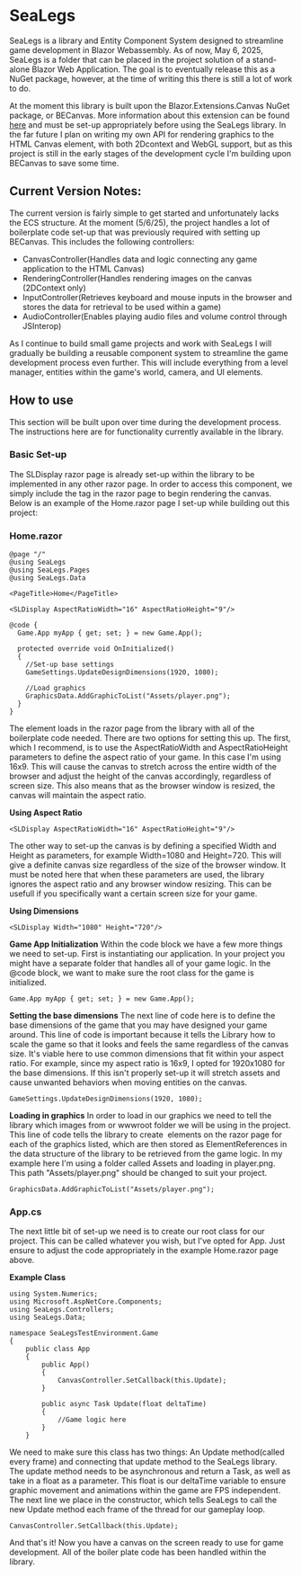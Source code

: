 # SeaLegs
SeaLegs is a library and Entity Component System designed to streamline game development in Blazor Webassembly. As of now, May 6, 2025, SeaLegs is a folder that can be placed in the project solution of a stand-alone Blazor Web Application. The goal is to eventually release this as a NuGet package, however, at the time of writing this there is still a lot of work to do.

At the moment this library is built upon the Blazor.Extensions.Canvas NuGet package, or BECanvas. More information about this extension can be found [here](https://github.com/BlazorExtensions/Canvas) and must be set-up appropriately before using the SeaLegs library. In the far future I plan on writing my own API for rendering graphics to the HTML Canvas element, with both 2Dcontext and WebGL support, but as this project is still in the early stages of the development cycle I'm building upon BECanvas to save some time.

## Current Version Notes:
The current version is fairly simple to get started and unfortunately lacks the ECS structure. At the moment (5/6/25), the project handles a lot of boilerplate code set-up that was previously required with setting up BECanvas. This includes the following controllers:
- CanvasController(Handles data and logic connecting any game application to the HTML Canvas)
- RenderingController(Handles rendering images on the canvas (2DContext only)
- InputController(Retrieves keyboard and mouse inputs in the browser and stores the data for retrieval to be used within a game)
- AudioController(Enables playing audio files and volume control through JSInterop)

As I continue to build small game projects and work with SeaLegs I will gradually be building a reusable component system to streamline the game development process even further. This will include everything from a level manager, entities within the game's world, camera, and UI elements.

## How to use
This section will be built upon over time during the development process. The instructions here are for functionality currently available in the library.

### Basic Set-up
The SLDisplay razor page is already set-up within the library to be implemented in any other razor page. In order to access this component, we simply include the <SLDisplay> tag in the razor page to begin rendering the canvas. Below is an example of the Home.razor page I set-up while building out this project:

### Home.razor

```
@page "/"
@using SeaLegs
@using SeaLegs.Pages
@using SeaLegs.Data

<PageTitle>Home</PageTitle>

<SLDisplay AspectRatioWidth="16" AspectRatioHeight="9"/>

@code {
  Game.App myApp { get; set; } = new Game.App();

  protected override void OnInitialized()
  {
	//Set-up base settings
	GameSettings.UpdateDesignDimensions(1920, 1080);

	//Load graphics
	GraphicsData.AddGraphicToList("Assets/player.png");
  }
}
```

The <SLDisplay> element loads in the razor page from the library with all of the boilerplate code needed. There are two options for setting this up. The first, which I recommend, is to use the AspectRatioWidth and AspectRatioHeight parameters to define the aspect ratio of your game. In this case I'm using 16x9. This will cause the canvas to stretch across the entire width of the browser and adjust the height of the canvas accordingly, regardless of screen size. This also means that as the browser window is resized, the canvas will maintain the aspect ratio.

**Using Aspect Ratio**
```
<SLDisplay AspectRatioWidth="16" AspectRatioHeight="9"/>
```

The other way to set-up the canvas is by defining a specified Width and Height as parameters, for example Width=1080 and Height=720. This will give a definite canvas size regardless of the size of the browser window. It must be noted here that when these parameters are used, the library ignores the aspect ratio and any browser window resizing. This can be usefull if you specifically want a certain screen size for your game.

**Using Dimensions**
```
<SLDisplay Width="1080" Height="720"/>
```
**Game App Initialization**
Within the code block we have a few more things we need to set-up. First is instantiating our application. In your project you might have a separate folder that handles all of your game logic. In the @code block, we want to make sure the root class for the game is initialized.

```
Game.App myApp { get; set; } = new Game.App();
```

**Setting the base dimensions**
The next line of code here is to define the base dimensions of the game that you may have designed your game around. This line of code is important because it tells the Library how to scale the game so that it looks and feels the same regardless of the canvas size. It's viable here to use common dimensions that fit within your aspect ratio. For example, since my aspect ratio is 16x9, I opted for 1920x1080 for the base dimensions. If this isn't properly set-up it will stretch assets and cause unwanted behaviors when moving entities on the canvas.

```
GameSettings.UpdateDesignDimensions(1920, 1080);
```

**Loading in graphics**
In order to load in our graphics we need to tell the library which images from or wwwroot folder we will be using in the project. This line of code tells the library to create <img> elements on the <SLDisplay> razor page for each of the graphics listed, which are then stored as ElementReferences in the data structure of the library to be retrieved from the game logic. In my example here I'm using a folder called Assets and loading in player.png. This path "Assets/player.png" should be changed to suit your project.

```
GraphicsData.AddGraphicToList("Assets/player.png");
```

### App.cs
The next little bit of set-up we need is to create our root class for our project. This can be called whatever you wish, but I've opted for App. Just ensure to adjust the code appropriately in the example Home.razor page above.

**Example Class**
```
using System.Numerics;
using Microsoft.AspNetCore.Components;
using SeaLegs.Controllers;
using SeaLegs.Data;

namespace SeaLegsTestEnvironment.Game
{
    public class App
    {
        public App()
        {            
            CanvasController.SetCallback(this.Update);
        }

        public async Task Update(float deltaTime)
        {
            //Game logic here
        }
    }
```

We need to make sure this class has two things: An Update method(called every frame) and connecting that update method to the SeaLegs library. The update method needs to be asynchronous and return a Task, as well as take in a float as a parameter. This float is our deltaTime variable to ensure graphic movement and animations within the game are FPS independent. The next line we place in the constructor, which tells SeaLegs to call the new Update method each frame of the thread for our gameplay loop.

```
CanvasController.SetCallback(this.Update);
```

And that's it! Now you have a canvas on the screen ready to use for game development. All of the boiler plate code has been handled within the library.


